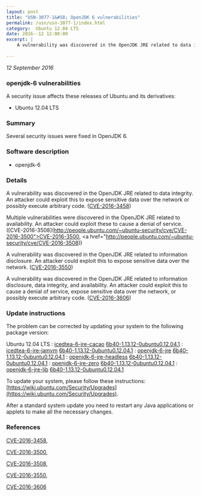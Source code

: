 ```yaml
---
layout: post
title: "USN-3077-1&#58; OpenJDK 6 vulnerabilities"
permalink: /usn/usn-3077-1/index.html
category:  Ubuntu 12.04 LTS
date: 2016--12 12:00:00
excerpt: |
    A vulnerability was discovered in the OpenJDK JRE related to data integrity. An attacker could exploit this to expose sensitive data over the network or possibly execute arbitrary code. ([CVE-2016-3458](http://people.ubuntu.com/~ubuntu-security/cve/CVE-2016-3458))
    
--- 
```

 
 

*12 September 2016*

### openjdk-6 vulnerabilities

A security issue affects these releases of Ubuntu and its derivatives:

* Ubuntu 12.04 LTS

### Summary

Several security issues were fixed in OpenJDK 6. 

### Software description

* openjdk-6 

### Details

A vulnerability was discovered in the OpenJDK JRE related to data integrity. An attacker could exploit this to expose sensitive data over the network or possibly execute arbitrary code. ([CVE-2016-3458](http://people.ubuntu.com/~ubuntu-security/cve/CVE-2016-3458))

Multiple vulnerabilities were discovered in the OpenJDK JRE related to availability. An attacker could exploit these to cause a denial of service. ([CVE-2016-3508](http://people.ubuntu.com/~ubuntu-security/cve/CVE-2016-3500">CVE-2016-3500</a>, <a href="http://people.ubuntu.com/~ubuntu-security/cve/CVE-2016-3508))

A vulnerability was discovered in the OpenJDK JRE related to information disclosure. An attacker could exploit this to expose sensitive data over the network. ([CVE-2016-3550](http://people.ubuntu.com/~ubuntu-security/cve/CVE-2016-3550))

A vulnerability was discovered in the OpenJDK JRE related to information disclosure, data integrity, and availability. An attacker could exploit this to cause a denial of service, expose sensitive data over the network, or possibly execute arbitrary code. ([CVE-2016-3606](http://people.ubuntu.com/~ubuntu-security/cve/CVE-2016-3606)) 

### Update instructions

The problem can be corrected by updating your system to the following package version:

Ubuntu 12.04 LTS
 : [icedtea-6-jre-cacao](https://launchpad.net/ubuntu/+source/openjdk-6) <span> [6b40-1.13.12-0ubuntu0.12.04.1](https://launchpad.net/ubuntu/+source/openjdk-6/6b40-1.13.12-0ubuntu0.12.04.1) </span> 
 : [icedtea-6-jre-jamvm](https://launchpad.net/ubuntu/+source/openjdk-6) <span> [6b40-1.13.12-0ubuntu0.12.04.1](https://launchpad.net/ubuntu/+source/openjdk-6/6b40-1.13.12-0ubuntu0.12.04.1) </span> 
 : [openjdk-6-jre](https://launchpad.net/ubuntu/+source/openjdk-6) <span> [6b40-1.13.12-0ubuntu0.12.04.1](https://launchpad.net/ubuntu/+source/openjdk-6/6b40-1.13.12-0ubuntu0.12.04.1) </span> 
 : [openjdk-6-jre-headless](https://launchpad.net/ubuntu/+source/openjdk-6) <span> [6b40-1.13.12-0ubuntu0.12.04.1](https://launchpad.net/ubuntu/+source/openjdk-6/6b40-1.13.12-0ubuntu0.12.04.1) </span> 
 : [openjdk-6-jre-zero](https://launchpad.net/ubuntu/+source/openjdk-6) <span> [6b40-1.13.12-0ubuntu0.12.04.1](https://launchpad.net/ubuntu/+source/openjdk-6/6b40-1.13.12-0ubuntu0.12.04.1) </span> 
 : [openjdk-6-jre-lib](https://launchpad.net/ubuntu/+source/openjdk-6) <span> [6b40-1.13.12-0ubuntu0.12.04.1](https://launchpad.net/ubuntu/+source/openjdk-6/6b40-1.13.12-0ubuntu0.12.04.1) </span> 

To update your system, please follow these instructions: [https://wiki.ubuntu.com/Security/Upgrades](https://wiki.ubuntu.com/Security/Upgrades).

After a standard system update you need to restart any Java applications or applets to make all the necessary changes. 

### References

 
 [CVE-2016-3458](http://people.ubuntu.com/~ubuntu-security/cve/CVE-2016-3458), 

 [CVE-2016-3500](http://people.ubuntu.com/~ubuntu-security/cve/CVE-2016-3500), 

 [CVE-2016-3508](http://people.ubuntu.com/~ubuntu-security/cve/CVE-2016-3508), 

 [CVE-2016-3550](http://people.ubuntu.com/~ubuntu-security/cve/CVE-2016-3550), 

 [CVE-2016-3606](http://people.ubuntu.com/~ubuntu-security/cve/CVE-2016-3606)
 

